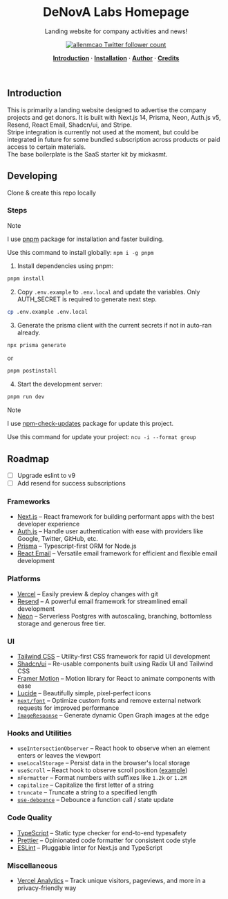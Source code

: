 <h1 align="center">DeNovA Labs Homepage</h1>

<p align="center">
  Landing website for company activities and news!
</p>

<p align="center">
  <a href="https://twitter.com/allenmcao">
    <img src="https://img.shields.io/twitter/follow/allenmcao?style=flat&label=miickasmt&logo=twitter&color=0bf&logoColor=fff" alt="allenmcao Twitter follower count" />
  </a>
</p>

<p align="center">
  <a href="#introduction"><strong>Introduction</strong></a> ·
  <a href="#installation"><strong>Installation</strong></a> ·
  <a href="#author"><strong>Author</strong></a> ·
  <a href="#credits"><strong>Credits</strong></a>
</p>
<br/>

## Introduction

This is primarily a landing website designed to advertise the company projects and get donors.
It is built with Next.js 14, Prisma, Neon, Auth.js v5, Resend, React Email, Shadcn/ui, and Stripe.
<br/>
Stripe integration is currently not used at the moment, but could be integrated in future for some bundled subscription across products or paid access to certain materials.
<br/>
The base boilerplate is the SaaS starter kit by mickasmt.

## Developing

Clone & create this repo locally

### Steps
> [!NOTE]  
> I use [pnpm](https://www.npmjs.com/package/pnpm) package for installation and faster building.
>
> Use this command to install globally: `npm i -g pnpm`

1. Install dependencies using pnpm:

```sh
pnpm install
```

2. Copy `.env.example` to `.env.local` and update the variables. Only AUTH_SECRET is required to generate next step.

```sh
cp .env.example .env.local
```

3. Generate the prisma client with the current secrets if not in auto-ran already.

```sh
npx prisma generate
```
or

```sh
pnpm postinstall
```

4. Start the development server:

```sh
pnpm run dev
```

> [!NOTE]  
> I use [npm-check-updates](https://www.npmjs.com/package/npm-check-updates) package for update this project.
>
> Use this command for update your project: `ncu -i --format group`

## Roadmap
- [ ] Upgrade eslint to v9
- [ ] Add resend for success subscriptions

### Frameworks

- [Next.js](https://nextjs.org/) – React framework for building performant apps with the best developer experience
- [Auth.js](https://authjs.dev/) – Handle user authentication with ease with providers like Google, Twitter, GitHub, etc.
- [Prisma](https://www.prisma.io/) – Typescript-first ORM for Node.js
- [React Email](https://react.email/) – Versatile email framework for efficient and flexible email development

### Platforms

- [Vercel](https://vercel.com/) – Easily preview & deploy changes with git
- [Resend](https://resend.com/) – A powerful email framework for streamlined email development
- [Neon](https://neon.tech/) – Serverless Postgres with autoscaling, branching, bottomless storage and generous free tier.

### UI

- [Tailwind CSS](https://tailwindcss.com/) – Utility-first CSS framework for rapid UI development
- [Shadcn/ui](https://ui.shadcn.com/) – Re-usable components built using Radix UI and Tailwind CSS
- [Framer Motion](https://framer.com/motion) – Motion library for React to animate components with ease
- [Lucide](https://lucide.dev/) – Beautifully simple, pixel-perfect icons
- [`next/font`](https://nextjs.org/docs/basic-features/font-optimization) – Optimize custom fonts and remove external network requests for improved performance
- [`ImageResponse`](https://nextjs.org/docs/app/api-reference/functions/image-response) – Generate dynamic Open Graph images at the edge

### Hooks and Utilities

- `useIntersectionObserver` – React hook to observe when an element enters or leaves the viewport
- `useLocalStorage` – Persist data in the browser's local storage
- `useScroll` – React hook to observe scroll position ([example](https://github.com/mickasmt/precedent/blob/main/components/layout/navbar.tsx#L12))
- `nFormatter` – Format numbers with suffixes like `1.2k` or `1.2M`
- `capitalize` – Capitalize the first letter of a string
- `truncate` – Truncate a string to a specified length
- [`use-debounce`](https://www.npmjs.com/package/use-debounce) – Debounce a function call / state update

### Code Quality

- [TypeScript](https://www.typescriptlang.org/) – Static type checker for end-to-end typesafety
- [Prettier](https://prettier.io/) – Opinionated code formatter for consistent code style
- [ESLint](https://eslint.org/) – Pluggable linter for Next.js and TypeScript

### Miscellaneous

- [Vercel Analytics](https://vercel.com/analytics) – Track unique visitors, pageviews, and more in a privacy-friendly way
